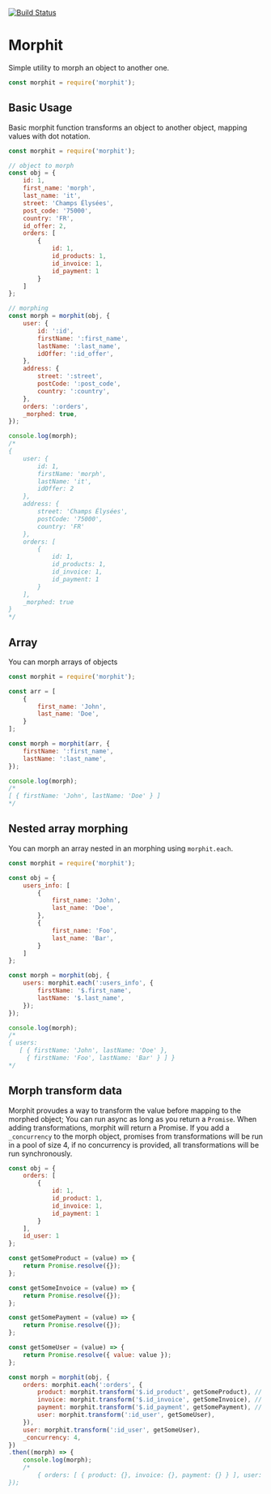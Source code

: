 [![Build Status](https://travis-ci.org/francoispqt/lists.svg?branch=master)](https://travis-ci.org/francoispqt/lists)

# Morphit
Simple utility to morph an object to another one.
```js
const morphit = require('morphit');
```

## Basic Usage
Basic morphit function transforms an object to another object, mapping values with dot notation.
```js
const morphit = require('morphit');

// object to morph
const obj = {
    id: 1,
    first_name: 'morph',
    last_name: 'it',
    street: 'Champs Élysées',
    post_code: '75000',
    country: 'FR',
    id_offer: 2,
    orders: [
        {
            id: 1,
            id_products: 1,
            id_invoice: 1,
            id_payment: 1
        }
    ]
};

// morphing
const morph = morphit(obj, {
    user: {
        id: ':id',
        firstName: ':first_name',
        lastName: ':last_name',
        idOffer: ':id_offer',
    },
    address: {
        street: ':street',
        postCode: ':post_code',
        country: ':country',
    },
    orders: ':orders',
    _morphed: true,
});

console.log(morph);
/*
{
    user: {
        id: 1,
        firstName: 'morph',
        lastName: 'it',
        idOffer: 2
    },
    address: {
        street: 'Champs Élysées',
        postCode: '75000',
        country: 'FR'
    },
    orders: [
        {
            id: 1,
            id_products: 1,
            id_invoice: 1,
            id_payment: 1
        }
    ],
    _morphed: true
}
*/
```
## Array
You can morph arrays of objects
```js
const morphit = require('morphit');

const arr = [
    {
        first_name: 'John',
        last_name: 'Doe',
    }
];

const morph = morphit(arr, {
    firstName: ':first_name',
    lastName: ':last_name',
});

console.log(morph);
/*
[ { firstName: 'John', lastName: 'Doe' } ]
*/
```

## Nested array morphing
You can morph an array nested in an morphing using `morphit.each`.
```js
const morphit = require('morphit');

const obj = {
    users_info: [
        {
            first_name: 'John',
            last_name: 'Doe',
        },
        {
            first_name: 'Foo',
            last_name: 'Bar',
        }
    ]
};

const morph = morphit(obj, {
    users: morphit.each(':users_info', {
        firstName: '$.first_name',
        lastName: '$.last_name',
    });
});

console.log(morph);
/*
{ users:
   [ { firstName: 'John', lastName: 'Doe' },
     { firstName: 'Foo', lastName: 'Bar' } ] }
*/
```

## Morph transform data
Morphit provudes a way to transform the value before mapping to the morphed object;
You can run async as long as you return a `Promise`.
When adding transformations, morphit will return a Promise.
If you add a `_concurrency` to the morph object, promises from transformations will be run in a pool of size 4, if no concurrency is provided, all transformations will be run synchronously.

```js
const obj = {
    orders: [
        {
            id: 1,
            id_product: 1,
            id_invoice: 1,
            id_payment: 1
        }
    ],
    id_user: 1
};

const getSomeProduct = (value) => {
    return Promise.resolve({});
};

const getSomeInvoice = (value) => {
    return Promise.resolve({});
};

const getSomePayment = (value) => {
    return Promise.resolve({});
};

const getSomeUser = (value) => {
    return Promise.resolve({ value: value });
};

const morph = morphit(obj, {
    orders: morphit.each(':orders', {
        product: morphit.transform('$.id_product', getSomeProduct), // it returns a Promise,
        invoice: morphit.transform('$.id_invoice', getSomeInvoice), // it returns a Promise,
        payment: morphit.transform('$.id_payment', getSomePayment), // it returns a Promise,
        user: morphit.transform(':id_user', getSomeUser),
    }),
    user: morphit.transform(':id_user', getSomeUser),
    _concurrency: 4,
})
.then((morph) => {
    console.log(morph);
    /*
        { orders: [ { product: {}, invoice: {}, payment: {} } ], user: { value: 1 } }
});
```
